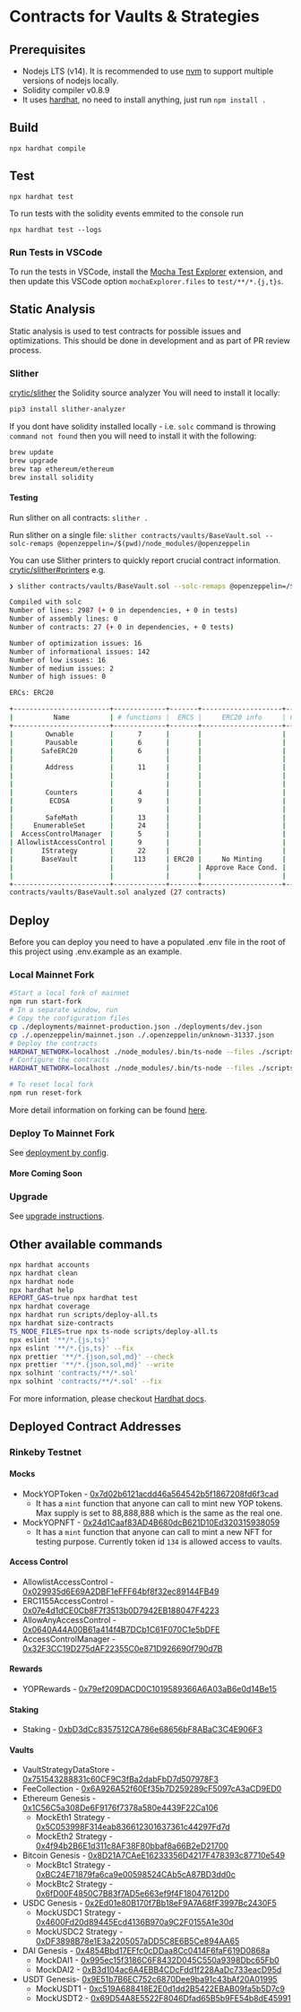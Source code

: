 # Contracts for Vaults & Strategies

## Prerequisites

- Nodejs LTS (v14). It is recommended to use [nvm](https://github.com/nvm-sh/nvm) to support multiple versions of nodejs locally.
- Solidity compiler v0.8.9
- It uses [hardhat](https://hardhat.org/), no need to install anything, just run `npm install .`

## Build

```
npx hardhat compile
```

## Test

```
npx hardhat test
```

To run tests with the solidity events emmited to the console run

```
npx hardhat test --logs
```

### Run Tests in VSCode

To run the tests in VSCode, install the [Mocha Test Explorer](https://marketplace.visualstudio.com/items?itemName=hbenl.vscode-mocha-test-adapter) extension, and then update this VSCode option `mochaExplorer.files` to `test/**/*.{j,t}s`.

## Static Analysis

Static analysis is used to test contracts for possible issues and optimizations. This should be done in development and as part of PR review process.

### Slither

[crytic/slither](https://github.com/crytic/slither) the Solidity source analyzer
You will need to install it locally:

```bash
pip3 install slither-analyzer
```

If you dont have solidity installed locally - i.e. `solc` command is throwing `command not found` then you will need to install it with the following:

```bash
brew update
brew upgrade
brew tap ethereum/ethereum
brew install solidity
```

#### Testing

Run slither on all contracts:
`slither .`

Run slither on a single file:
`slither contracts/vaults/BaseVault.sol --solc-remaps @openzeppelin=/$(pwd)/node_modules/@openzeppelin`

You can use Slither printers to quickly report crucial contract information.
[crytic/slither#printers](https://github.com/crytic/slither#printers)
e.g.

```bash
❯ slither contracts/vaults/BaseVault.sol --solc-remaps @openzeppelin=/$(pwd)/node_modules/@openzeppelin --print human-summary

Compiled with solc
Number of lines: 2987 (+ 0 in dependencies, + 0 in tests)
Number of assembly lines: 0
Number of contracts: 27 (+ 0 in dependencies, + 0 tests)

Number of optimization issues: 16
Number of informational issues: 142
Number of low issues: 16
Number of medium issues: 2
Number of high issues: 0

ERCs: ERC20

+------------------------+-------------+-------+--------------------+--------------+--------------------+
|          Name          | # functions |  ERCS |     ERC20 info     | Complex code |      Features      |
+------------------------+-------------+-------+--------------------+--------------+--------------------+
|        Ownable         |      7      |       |                    |      No      |                    |
|        Pausable        |      6      |       |                    |      No      |                    |
|       SafeERC20        |      6      |       |                    |      No      |      Send ETH      |
|                        |             |       |                    |              | Tokens interaction |
|        Address         |      11     |       |                    |      No      |      Send ETH      |
|                        |             |       |                    |              |    Delegatecall    |
|                        |             |       |                    |              |      Assembly      |
|        Counters        |      4      |       |                    |      No      |                    |
|         ECDSA          |      9      |       |                    |      No      |     Ecrecover      |
|                        |             |       |                    |              |      Assembly      |
|        SafeMath        |      13     |       |                    |      No      |                    |
|     EnumerableSet      |      24     |       |                    |      No      |      Assembly      |
|  AccessControlManager  |      5      |       |                    |      No      |                    |
| AllowlistAccessControl |      9      |       |                    |      No      |                    |
|       IStrategy        |      22     |       |                    |      No      |                    |
|       BaseVault        |     113     | ERC20 |     No Minting     |     Yes      | Tokens interaction |
|                        |             |       | Approve Race Cond. |              |                    |
|                        |             |       |                    |              |                    |
+------------------------+-------------+-------+--------------------+--------------+--------------------+
contracts/vaults/BaseVault.sol analyzed (27 contracts)
```

## Deploy

Before you can deploy you need to have a populated .env file in the root of this project using .env.example as an example.

### Local Mainnet Fork

```bash
#Start a local fork of mainnet
npm run start-fork
# In a separate window, run
# Copy the configuration files
cp ./deployments/mainnet-production.json ./deployments/dev.json
cp ./.openzeppelin/mainnet.json ./.openzeppelin/unknown-31337.json
# Deploy the contracts
HARDHAT_NETWORK=localhost ./node_modules/.bin/ts-node --files ./scripts/deploy-by-config.ts --config ./deployment-config/mainnet-production.yaml --deploy true --update false --dryrun false --env dev
# Configure the contracts
HARDHAT_NETWORK=localhost ./node_modules/.bin/ts-node --files ./scripts/deploy-by-config.ts --config ./deployment-config/mainnet-production.yaml --deploy false --update true --dryrun false --env dev

# To reset local fork
npm run reset-fork
```

More detail information on forking can be found [here](docs/dev_forking_mainnet.md).

### Deploy To Mainnet Fork

See [deployment by config](./scripts/README.md#deploy-smart-contracts).

#### More Coming Soon

### Upgrade

See [upgrade instructions](./scripts/README.md#upgrade-smart-contracts).

## Other available commands

```bash
npx hardhat accounts
npx hardhat clean
npx hardhat node
npx hardhat help
REPORT_GAS=true npx hardhat test
npx hardhat coverage
npx hardhat run scripts/deploy-all.ts
npx hardhat size-contracts
TS_NODE_FILES=true npx ts-node scripts/deploy-all.ts
npx eslint '**/*.{js,ts}'
npx eslint '**/*.{js,ts}' --fix
npx prettier '**/*.{json,sol,md}' --check
npx prettier '**/*.{json,sol,md}' --write
npx solhint 'contracts/**/*.sol'
npx solhint 'contracts/**/*.sol' --fix
```

For more information, please checkout [Hardhat docs](https://hardhat.org/getting-started/).

## Deployed Contract Addresses

### Rinkeby Testnet

#### Mocks

- MockYOPToken - [0x7d02b6121acdd46a564542b5f1867208fd6f3cad](https://rinkeby.etherscan.io/address/0x7d02b6121acdd46a564542b5f1867208fd6f3cad)
  - It has a `mint` function that anyone can call to mint new YOP tokens. Max supply is set to 88,888,888 which is the same as the real one.
- MockYOPNFT - [0x24d1Caaf83AD4B680dcB621D10Ed320315938059](https://rinkeby.etherscan.io/address/0x24d1Caaf83AD4B680dcB621D10Ed320315938059)
  - It has a `mint` function that anyone can call to mint a new NFT for testing purpose. Currently token id `134` is allowed access to vaults.

#### Access Control

- AllowlistAccessControl - [0x029935d6E69A2DBF1eFFF64bf8f32ec89144FB49](https://rinkeby.etherscan.io/address/0x029935d6E69A2DBF1eFFF64bf8f32ec89144FB49)
- ERC1155AccessControl - [0x07e4d1dCE0Cb8F7f3513b0D7942EB188047F4223](https://rinkeby.etherscan.io/address/0x07e4d1dCE0Cb8F7f3513b0D7942EB188047F4223)
- AllowAnyAccessControl - [0x0640A44A00B61a414f4B7DCb1C61F070C1e5bDFE](https://rinkeby.etherscan.io/address/0x0640A44A00B61a414f4B7DCb1C61F070C1e5bDFE)
- AccessControlManager - [0x32F3CC19D275dAF22355C0e871D926690f790d7B](https://rinkeby.etherscan.io/address/0x32F3CC19D275dAF22355C0e871D926690f790d7B)

#### Rewards

- YOPRewards - [0x79ef209DACD0C1019589366A6A03aB6e0d14Be15](https://rinkeby.etherscan.io/address/0x79ef209DACD0C1019589366A6A03aB6e0d14Be15)

#### Staking

- Staking - [0xbD3dCc8357512CA786e68656bF8ABaC3C4E906F3](https://rinkeby.etherscan.io/address/0xbD3dCc8357512CA786e68656bF8ABaC3C4E906F3)

#### Vaults

- VaultStrategyDataStore - [0x751543288831c60CF9C3fBa2dabFbD7d507978F3](https://rinkeby.etherscan.io/address/0x751543288831c60CF9C3fBa2dabFbD7d507978F3)
- FeeCollection - [0x6A926A52f60Ef35b7D259289cF5097cA3aCD9ED0](https://rinkeby.etherscan.io/address/0x6A926A52f60Ef35b7D259289cF5097cA3aCD9ED0)
- Ethereum Genesis - [0x1C56C5a308De6F9176f7378a580e4439F22Ca106](https://rinkeby.etherscan.io/address/0x1C56C5a308De6F9176f7378a580e4439F22Ca106)
  - MockEth1 Strategy - [0x5C053998F314eab836612301637361c44297Fd7d](https://rinkeby.etherscan.io/address/0x5C053998F314eab836612301637361c44297Fd7d)
  - MockEth2 Strategy - [0x4f94b2B6E1d311c8AF38F80bbaf8a66B2eD21700](https://rinkeby.etherscan.io/address/0x4f94b2B6E1d311c8AF38F80bbaf8a66B2eD21700)
- Bitcoin Genesis - [0x8D21A7CAeE16233356D4217F478393c87710e549](https://rinkeby.etherscan.io/address/0x8D21A7CAeE16233356D4217F478393c87710e549)
  - MockBtc1 Strategy - [0xBC24E71879fa6ca9e00598524CAb5cA87BD3dd0c](https://rinkeby.etherscan.io/address/0xBC24E71879fa6ca9e00598524CAb5cA87BD3dd0c)
  - MockBtc2 Strategy - [0x6fD00F4850C7B83f7AD5e663ef9f4F18047612D0](https://rinkeby.etherscan.io/address/0x6fD00F4850C7B83f7AD5e663ef9f4F18047612D0)
- USDC Genesis - [0x2Ed01e80B170f7Bb18eF9A7A68fF3997Bc2430F5](https://rinkeby.etherscan.io/address/0x2Ed01e80B170f7Bb18eF9A7A68fF3997Bc2430F5)
  - MockUSDC1 Strategy - [0x4600Fd20d89445Ecd4136B970a9C2F0155A1e30d](https://rinkeby.etherscan.io/address/0x4600Fd20d89445Ecd4136B970a9C2F0155A1e30d)
  - MockUSDC2 Strategy - [0xDF3898B78e1E3a2205057aDD5C8E6B5Ce894AA65](https://rinkeby.etherscan.io/address/0xDF3898B78e1E3a2205057aDD5C8E6B5Ce894AA65)
- DAI Genesis - [0x4854Bbd17EFfc0cDDaa8Cc0414F6faF619D0868a](https://rinkeby.etherscan.io/address/0x4854Bbd17EFfc0cDDaa8Cc0414F6faF619D0868a)
  - MockDAI1 - [0x995ec15f3186C6F8432D045C550a9398Dbc65Fb0](https://rinkeby.etherscan.io/address/0x995ec15f3186C6F8432D045C550a9398Dbc65Fb0)
  - MockDAI2 - [0xB3d104ac6A4EBB4CDcFdd1f228AaDc733eacD95d](https://rinkeby.etherscan.io/address/0xB3d104ac6A4EBB4CDcFdd1f228AaDc733eacD95d)
- USDT Genesis- [0x9E51b7B6EC752c6870Dee9ba91c43bAf20A01995](https://rinkeby.etherscan.io/address/0x9E51b7B6EC752c6870Dee9ba91c43bAf20A01995)
  - MockUSDT1 - [0xc519A688418E2E0d1dd2B5422EBAB09fa5b5D7c9](https://rinkeby.etherscan.io/address/0xc519A688418E2E0d1dd2B5422EBAB09fa5b5D7c9)
  - MockUSDT2 - [0x69D54A8E5522F8046Dfad65B5b9FE54b8dE45991](https://rinkeby.etherscan.io/address/0x69D54A8E5522F8046Dfad65B5b9FE54b8dE45991)
